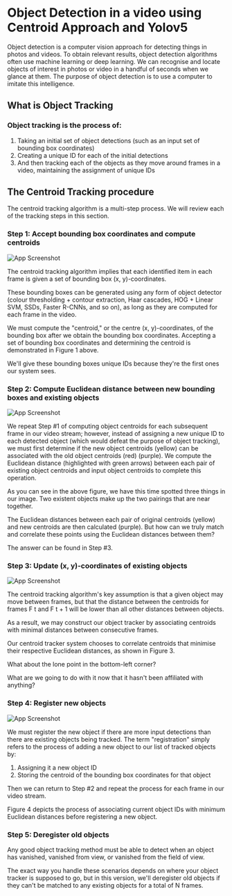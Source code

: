 
# Object Detection in a video using Centroid Approach and Yolov5

Object detection is a computer vision approach for detecting things in photos and videos. To obtain relevant results, object detection algorithms often use machine learning or deep learning. We can recognise and locate objects of interest in photos or video in a handful of seconds when we glance at them. The purpose of object detection is to use a computer to imitate this intelligence.
## What is Object Tracking
### Object tracking is the process of:

1. Taking an initial set of object detections (such as an input set of bounding box coordinates)
2. Creating a unique ID for each of the initial detections
3. And then tracking each of the objects as they move around frames in a video, maintaining the assignment of unique IDs

## The Centroid Tracking procedure
The centroid tracking algorithm is a multi-step process. We will review each of the tracking steps in this section.

### Step 1: Accept bounding box coordinates and compute centroids

![App Screenshot](https://github.com/SouveekRoy/Object-Detection-In-a-Video-using-Centroid-Approach-and-YOLO5/blob/master/images/step1.png)

The centroid tracking algorithm implies that each identified item in each frame is given a set of bounding box (x, y)-coordinates.

These bounding boxes can be generated using any form of object detector (colour thresholding + contour extraction, Haar cascades, HOG + Linear SVM, SSDs, Faster R-CNNs, and so on), as long as they are computed for each frame in the video.

We must compute the "centroid," or the centre (x, y)-coordinates, of the bounding box after we obtain the bounding box coordinates. Accepting a set of bounding box coordinates and determining the centroid is demonstrated in Figure 1 above.

We'll give these bounding boxes unique IDs because they're the first ones our system sees.

### Step 2: Compute Euclidean distance between new bounding boxes and existing objects

![App Screenshot](https://via.placeholder.com/468x300?text=App+Screenshot+Here)

We repeat Step #1 of computing object centroids for each subsequent frame in our video stream; however, instead of assigning a new unique ID to each detected object (which would defeat the purpose of object tracking), we must first determine if the new object centroids (yellow) can be associated with the old object centroids (red) (purple).
We compute the Euclidean distance (highlighted with green arrows) between each pair of existing object centroids and input object centroids to complete this operation.

As you can see in the above figure, we have this time spotted three things in our image. Two existent objects make up the two pairings that are near together.

The Euclidean distances between each pair of original centroids (yellow) and new centroids are then calculated (purple). But how can we truly match and correlate these points using the Euclidean distances between them?

The answer can be found in Step #3.

### Step 3: Update (x, y)-coordinates of existing objects

![App Screenshot](https://via.placeholder.com/468x300?text=App+Screenshot+Here)

The centroid tracking algorithm's key assumption is that a given object may move between frames, but that the distance between the centroids for frames F t and F t + 1 will be lower than all other distances between objects.

As a result, we may construct our object tracker by associating centroids with minimal distances between consecutive frames.

Our centroid tracker system chooses to correlate centroids that minimise their respective Euclidean distances, as shown in Figure 3.

What about the lone point in the bottom-left corner?

What are we going to do with it now that it hasn't been affiliated with anything?

### Step 4: Register new objects

![App Screenshot](https://via.placeholder.com/468x300?text=App+Screenshot+Here)

We must register the new object if there are more input detections than there are existing objects being tracked. The term "registration" simply refers to the process of adding a new object to our list of tracked objects by:

1. Assigning it a new object ID
2. Storing the centroid of the bounding box coordinates for that object

Then we can return to Step #2 and repeat the process for each frame in our video stream.

Figure 4 depicts the process of associating current object IDs with minimum Euclidean distances before registering a new object.

### Step 5: Deregister old objects

Any good object tracking method must be able to detect when an object has vanished, vanished from view, or vanished from the field of view.

The exact way you handle these scenarios depends on where your object tracker is supposed to go, but in this version, we'll deregister old objects if they can't be matched to any existing objects for a total of N frames.

  
